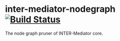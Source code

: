 # inter-mediator-nodegraph [![Build Status](https://github.com/INTER-Mediator/inter-mediator-nodegraph/actions/workflows/node.js.yml/badge.svg)](https://github.com/INTER-Mediator/inter-mediator-nodegraph/actions/workflows/node.js.yml)
The node graph pruner of INTER-Mediator core.
